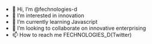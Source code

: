 - 👋 Hi, I’m @fechnologies-d
- 👀 I’m interested in innovation
- 🌱 I’m currently learning Javascript
- 💞️ I’m looking to collaborate on innovative enterprising
- 📫 How to reach me FECHNOLOGIES_D(Twitter)

<!---
fechnologies-d/fechnologies-d is a ✨ special ✨ repository because its `README.md` (this file) appears on your GitHub profile.
You can click the Preview link to take a look at your changes.
--->
